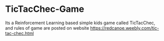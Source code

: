# TicTacChec-Game
Its a Reinforcement Learning based simple kids game called TicTacChec, and rules of game are posted on website https://redcanoe.weebly.com/tic-tac-chec.html
